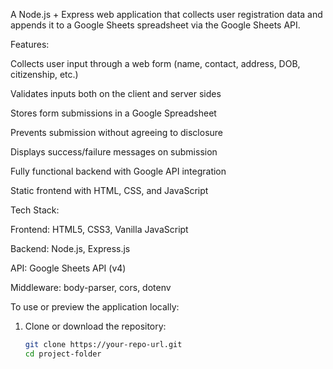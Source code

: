 A Node.js + Express web application that collects user registration data and appends it to a Google Sheets spreadsheet via the Google Sheets API.

Features:

Collects user input through a web form (name, contact, address, DOB, citizenship, etc.)

Validates inputs both on the client and server sides

Stores form submissions in a Google Spreadsheet

Prevents submission without agreeing to disclosure

Displays success/failure messages on submission

Fully functional backend with Google API integration

Static frontend with HTML, CSS, and JavaScript

Tech Stack:

Frontend: HTML5, CSS3, Vanilla JavaScript

Backend: Node.js, Express.js

API: Google Sheets API (v4)

Middleware: body-parser, cors, dotenv

To use or preview the application locally:

1. Clone or download the repository:
   ```bash
   git clone https://your-repo-url.git
   cd project-folder
